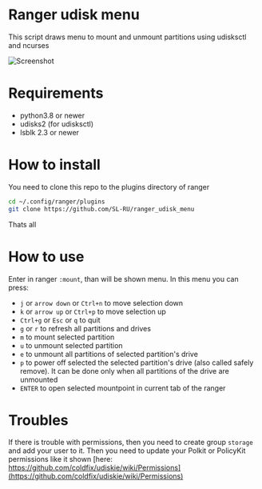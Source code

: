# Ranger udisk menu
This script draws menu to mount and unmount partitions using udisksctl and ncurses

![Screenshot](screenshot.png)

# Requirements
- python3.8 or newer
- udisks2 (for udisksctl)
- lsblk 2.3 or newer

# How to install
You need to clone this repo to the plugins directory of ranger

```Bash
cd ~/.config/ranger/plugins
git clone https://github.com/SL-RU/ranger_udisk_menu
```

Thats all

# How to use
Enter in ranger `:mount`, than will be shown menu. In this menu you can press:

- `j` or `arrow down` or `Ctrl+n` to move selection down
- `k` or `arrow up` or `Ctrl+p` to move selection up
- `Ctrl+g` or `Esc` or `q` to quit
- `g` or `r` to refresh all partitions and drives
- `m` to mount selected partition
- `u` to unmount selected partition
- `e` to unmount all partitions of selected partition's drive
- `p` to power off selected the selected partition's drive (also called safely remove). It can be done only when all partitions of the drive are unmounted
- `ENTER` to open selected mountpoint in current tab of the ranger

# Troubles

If there is trouble with permissions, then you need to create group `storage` and add your user to it. Then you need to update your Polkit or PolicyKit permissions like it shown [here: https://github.com/coldfix/udiskie/wiki/Permissions](https://github.com/coldfix/udiskie/wiki/Permissions)

